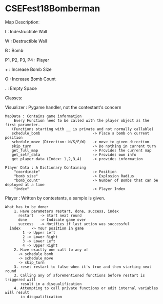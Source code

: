 # CSEFest18Bomberman
Map Description:

I 		          : Indestructible Wall

W		            : Destructible Wall

B            		: Bomb

P1, P2, P3, P4 	: Player

\+ 		          : Increase Bomb Size

O 		          : Increase Bomb Count

. 		          : Empty Space


Classes:

Visualizer : Pygame handler, not the contestant's concern

    MapData : Contains game information
    	Every Function need to be called with the player object as the first parameter.
       (Functions starting with __ is private and not normally callable)
       schedule_bomb                        -> Place a bomb on current position
       schedule_move (Direction: N/S/E/W)   -> move to given direction
       skip_turn                            -> Do nothing in current turn
       get_full_map                         -> Provides the current map
       get_self_data                        -> Provides own info
       get_player_data (Index: 1,2,3,4)     -> provides information

    Player Data : A Dictionary Containing
        "coordinate"                        -> Position
        "bomb_size"                         -> Explosion Radius
        "bomb_count"                        -> Number of Bombs that can be deployed at a time
        "index"                             -> Player Index
	
Player : Written by contestants, a sample is given.

    What has to be done:
        1. Have parameters restart, done, success, index
          restart   -> Start next round
          done      -> Indicate game over
          success   -> Notifies if last action was successful
	  index     -> Your position in game
	  		1 -> Upper Left
			2 -> Lower Right
			3 -> Lower Left
			4 -> Upper Right
        2. Have exactly one call to any of
          -> schedule bomb
          -> schedule_move
          -> skip_turn
        3. reset restart to false when it's true and then starting next round
        3. Calling any of aforementioned functions before restart is triggered will
           result in a disqualification
        4. Attempting to call private functions or edit internal variables will result
           in disqualification

